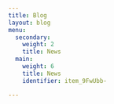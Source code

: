 ```yaml
---
title: Blog
layout: blog
menu:
  secondary:
    weight: 2
    title: News
  main:
    weight: 6
    title: News
    identifier: item_9FwUbb-

---
```

